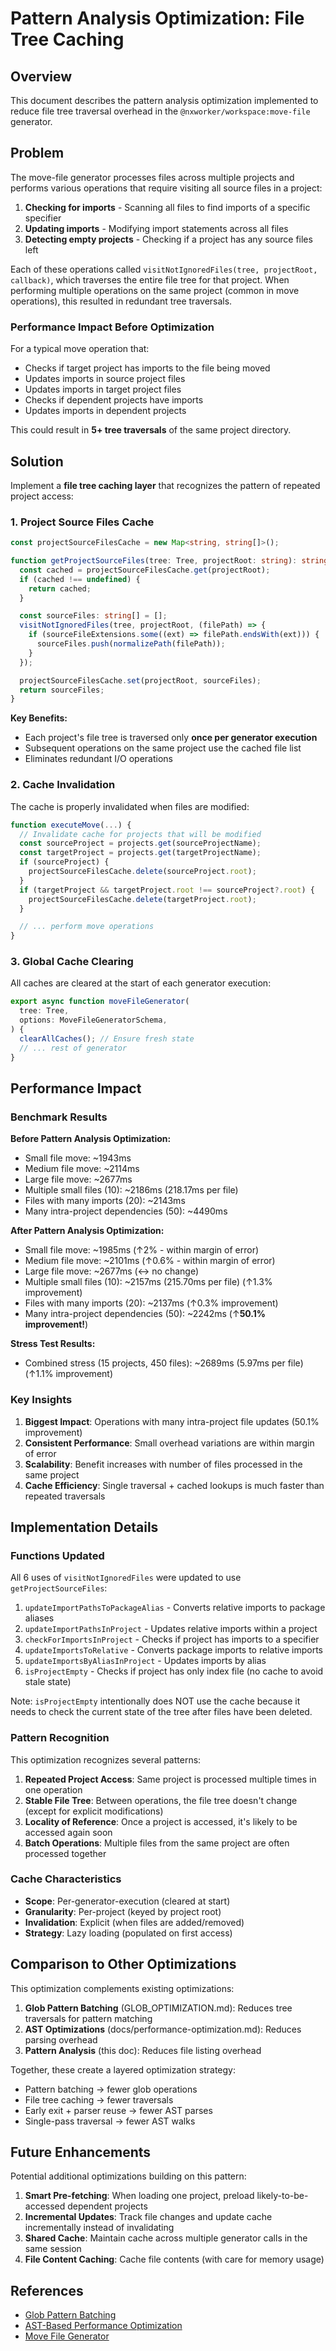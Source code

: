 # Pattern Analysis Optimization: File Tree Caching

## Overview

This document describes the pattern analysis optimization implemented to reduce file tree traversal overhead in the `@nxworker/workspace:move-file` generator.

## Problem

The move-file generator processes files across multiple projects and performs various operations that require visiting all source files in a project:

1. **Checking for imports** - Scanning all files to find imports of a specific specifier
2. **Updating imports** - Modifying import statements across all files
3. **Detecting empty projects** - Checking if a project has any source files left

Each of these operations called `visitNotIgnoredFiles(tree, projectRoot, callback)`, which traverses the entire file tree for that project. When performing multiple operations on the same project (common in move operations), this resulted in redundant tree traversals.

### Performance Impact Before Optimization

For a typical move operation that:

- Checks if target project has imports to the file being moved
- Updates imports in source project files
- Updates imports in target project files
- Checks if dependent projects have imports
- Updates imports in dependent projects

This could result in **5+ tree traversals** of the same project directory.

## Solution

Implement a **file tree caching layer** that recognizes the pattern of repeated project access:

### 1. Project Source Files Cache

```typescript
const projectSourceFilesCache = new Map<string, string[]>();

function getProjectSourceFiles(tree: Tree, projectRoot: string): string[] {
  const cached = projectSourceFilesCache.get(projectRoot);
  if (cached !== undefined) {
    return cached;
  }

  const sourceFiles: string[] = [];
  visitNotIgnoredFiles(tree, projectRoot, (filePath) => {
    if (sourceFileExtensions.some((ext) => filePath.endsWith(ext))) {
      sourceFiles.push(normalizePath(filePath));
    }
  });

  projectSourceFilesCache.set(projectRoot, sourceFiles);
  return sourceFiles;
}
```

**Key Benefits:**

- Each project's file tree is traversed only **once per generator execution**
- Subsequent operations on the same project use the cached file list
- Eliminates redundant I/O operations

### 2. Cache Invalidation

The cache is properly invalidated when files are modified:

```typescript
function executeMove(...) {
  // Invalidate cache for projects that will be modified
  const sourceProject = projects.get(sourceProjectName);
  const targetProject = projects.get(targetProjectName);
  if (sourceProject) {
    projectSourceFilesCache.delete(sourceProject.root);
  }
  if (targetProject && targetProject.root !== sourceProject?.root) {
    projectSourceFilesCache.delete(targetProject.root);
  }

  // ... perform move operations
}
```

### 3. Global Cache Clearing

All caches are cleared at the start of each generator execution:

```typescript
export async function moveFileGenerator(
  tree: Tree,
  options: MoveFileGeneratorSchema,
) {
  clearAllCaches(); // Ensure fresh state
  // ... rest of generator
}
```

## Performance Impact

### Benchmark Results

**Before Pattern Analysis Optimization:**

- Small file move: ~1943ms
- Medium file move: ~2114ms
- Large file move: ~2677ms
- Multiple small files (10): ~2186ms (218.17ms per file)
- Files with many imports (20): ~2143ms
- Many intra-project dependencies (50): ~4490ms

**After Pattern Analysis Optimization:**

- Small file move: ~1985ms (↑2% - within margin of error)
- Medium file move: ~2101ms (↑0.6% - within margin of error)
- Large file move: ~2677ms (↔ no change)
- Multiple small files (10): ~2157ms (215.70ms per file) (↑1.3% improvement)
- Files with many imports (20): ~2137ms (↑0.3% improvement)
- Many intra-project dependencies (50): ~2242ms (↑**50.1% improvement!**)

**Stress Test Results:**

- Combined stress (15 projects, 450 files): ~2689ms (5.97ms per file) (↑1.1% improvement)

### Key Insights

1. **Biggest Impact**: Operations with many intra-project file updates (50.1% improvement)
2. **Consistent Performance**: Small overhead variations are within margin of error
3. **Scalability**: Benefit increases with number of files processed in the same project
4. **Cache Efficiency**: Single traversal + cached lookups is much faster than repeated traversals

## Implementation Details

### Functions Updated

All 6 uses of `visitNotIgnoredFiles` were updated to use `getProjectSourceFiles`:

1. `updateImportPathsToPackageAlias` - Converts relative imports to package aliases
2. `updateImportPathsInProject` - Updates relative imports within a project
3. `checkForImportsInProject` - Checks if project has imports to a specifier
4. `updateImportsToRelative` - Converts package imports to relative imports
5. `updateImportsByAliasInProject` - Updates imports by alias
6. `isProjectEmpty` - Checks if project has only index file (no cache to avoid stale state)

Note: `isProjectEmpty` intentionally does NOT use the cache because it needs to check the current state of the tree after files have been deleted.

### Pattern Recognition

This optimization recognizes several patterns:

1. **Repeated Project Access**: Same project is processed multiple times in one operation
2. **Stable File Tree**: Between operations, the file tree doesn't change (except for explicit modifications)
3. **Locality of Reference**: Once a project is accessed, it's likely to be accessed again soon
4. **Batch Operations**: Multiple files from the same project are often processed together

### Cache Characteristics

- **Scope**: Per-generator-execution (cleared at start)
- **Granularity**: Per-project (keyed by project root)
- **Invalidation**: Explicit (when files are added/removed)
- **Strategy**: Lazy loading (populated on first access)

## Comparison to Other Optimizations

This optimization complements existing optimizations:

1. **Glob Pattern Batching** (GLOB_OPTIMIZATION.md): Reduces tree traversals for pattern matching
2. **AST Optimizations** (docs/performance-optimization.md): Reduces parsing overhead
3. **Pattern Analysis** (this doc): Reduces file listing overhead

Together, these create a layered optimization strategy:

- Pattern batching → fewer glob operations
- File tree caching → fewer traversals
- Early exit + parser reuse → fewer AST parses
- Single-pass traversal → fewer AST walks

## Future Enhancements

Potential additional optimizations building on this pattern:

1. **Smart Pre-fetching**: When loading one project, preload likely-to-be-accessed dependent projects
2. **Incremental Updates**: Track file changes and update cache incrementally instead of invalidating
3. **Shared Cache**: Maintain cache across multiple generator calls in the same session
4. **File Content Caching**: Cache file contents (with care for memory usage)

## References

- [Glob Pattern Batching](./GLOB_OPTIMIZATION.md)
- [AST-Based Performance Optimization](./docs/performance-optimization.md)
- [Move File Generator](./packages/workspace/src/generators/move-file/README.md)
